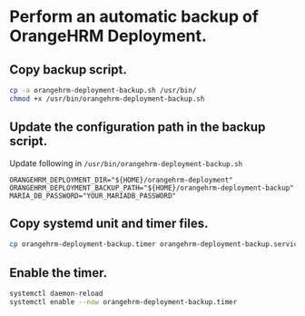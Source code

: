 # Perform an automatic backup of OrangeHRM Deployment.

## Copy backup script.
```bash
cp -a orangehrm-deployment-backup.sh /usr/bin/
chmod +x /usr/bin/orangehrm-deployment-backup.sh
```

## Update the configuration path in the backup script.
Update following in `/usr/bin/orangehrm-deployment-backup.sh`
```
ORANGEHRM_DEPLOYMENT_DIR="${HOME}/orangehrm-deployment"
ORANGEHRM_DEPLOYMENT_BACKUP_PATH="${HOME}/orangehrm-deployment-backup"
MARIA_DB_PASSWORD="YOUR_MARIADB_PASSWORD"
```

## Copy systemd unit and timer files.
```bash
cp orangehrm-deployment-backup.timer orangehrm-deployment-backup.service /etc/systemd/system/
```

## Enable the timer.
```bash
systemctl daemon-reload
systemctl enable --now orangehrm-deployment-backup.timer
```